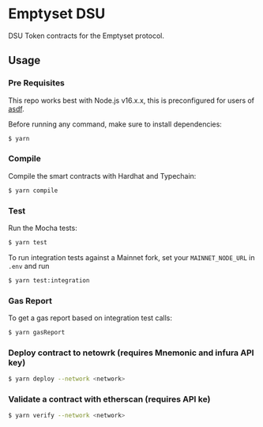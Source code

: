 # Emptyset DSU

DSU Token contracts for the Emptyset protocol.

## Usage

### Pre Requisites

This repo works best with Node.js v16.x.x, this is preconfigured for users of [asdf](https://asdf-vm.com/).

Before running any command, make sure to install dependencies:

```sh
$ yarn
```

### Compile

Compile the smart contracts with Hardhat and Typechain:

```sh
$ yarn compile
```

### Test

Run the Mocha tests:

```sh
$ yarn test
```

To run integration tests against a Mainnet fork, set your `MAINNET_NODE_URL` in `.env` and run

```sh
$ yarn test:integration
```

### Gas Report

To get a gas report based on integration test calls:

```sh
$ yarn gasReport
```

### Deploy contract to netowrk (requires Mnemonic and infura API key)

```sh
$ yarn deploy --network <network>
```

### Validate a contract with etherscan (requires API ke)

```sh
$ yarn verify --network <network>
```
